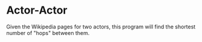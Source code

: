 # Actor-Actor
Given the Wikipedia pages for two actors, this program will find the shortest number of "hops" between them.
